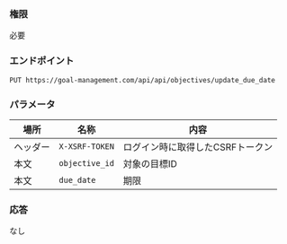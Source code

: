 ### 権限
必要

### エンドポイント
```
PUT https://goal-management.com/api/api/objectives/update_due_date
```


### パラメータ
| 場所   | 名称             | 内容                 |
|------|----------------|--------------------|
| ヘッダー | `X-XSRF-TOKEN` | ログイン時に取得したCSRFトークン |
| 本文   | `objective_id` | 対象の目標ID            |
| 本文   | `due_date`     | 期限                 |

### 応答
なし

